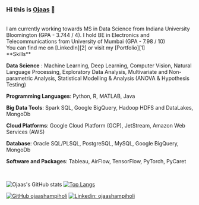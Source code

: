 ### Hi this is [Ojaas][2] 👋
</br>
I am currently working towards MS in Data Science from Indiana University Bloomington (GPA - 3.744 / 4).
I hold BE in Electronics and Telecommunications from University of Mumbai (GPA - 7.98 / 10)

<!-- Actual text -->
</br>
You can find me on [LinkedIn][2] or visit my [Portfolio][1]
</br>
**Skills**

**Data Science** : Machine Learning, Deep Learning, Computer Vision, Natural Language Processing, Exploratory Data Analysis, Multivariate and Non-parametric Analysis, Statistical Modelling & Analysis (ANOVA & Hypothesis Testing)

**Programming Languages**: Python, R, MATLAB, Java

**Big Data Tools**: Spark SQL, Google BigQuery, Hadoop HDFS and DataLakes, MongoDb
 
**Cloud Platforms**: Google Cloud Platform (GCP), JetStream, Amazon Web Services (AWS)

**Database**: Oracle SQL/PLSQL, PostgreSQL, MySQL, Google BigQuery, MongoDb

**Software and Packages**: Tableau, AirFlow, TensorFlow, PyTorch, PyCaret

</br>
<!-- Icons -->

[2.2]: https://raw.githubusercontent.com/MartinHeinz/MartinHeinz/master/linkedin-3-16.png (LinkedIn icon without padding)

<!-- Links to your social media accounts -->

[2]: https://www.linkedin.com/in/ojaashampiholi/
[1]: https://ojaashampiholi.github.io/Portfolio_Ojaas_H/index.html

![Ojaas's GitHub stats](https://github-readme-stats.vercel.app/api?username=ojaashampiholi&show_icons=true&theme=radical)
[![Top Langs](https://github-readme-stats.vercel.app/api/top-langs/?username=ojaashampiholi&theme=radical&layout=compact)](https://github.com/anuraghazra/github-readme-stats)


[![GitHub ojaashampiholi](https://img.shields.io/github/followers/ojaashampiholi?label=follow&style=social)](https://github.com/ojaashampiholi)
[![Linkedin: ojaashampiholi](https://img.shields.io/badge/-ojaashampiholi-blue?style=flat-square&logo=Linkedin&logoColor=white&link=https://www.linkedin.com/in/ojaashampiholi/)](https://www.linkedin.com/in/ojaashampiholi/)
<!-- 
[![Readme Card](https://github-readme-stats.vercel.app/api/pin/?username=ojaashampiholi&repo=Advanced_Database_Concepts)](https://github.com/ojaashampiholi/Advanced_Database_Concepts)
-->
